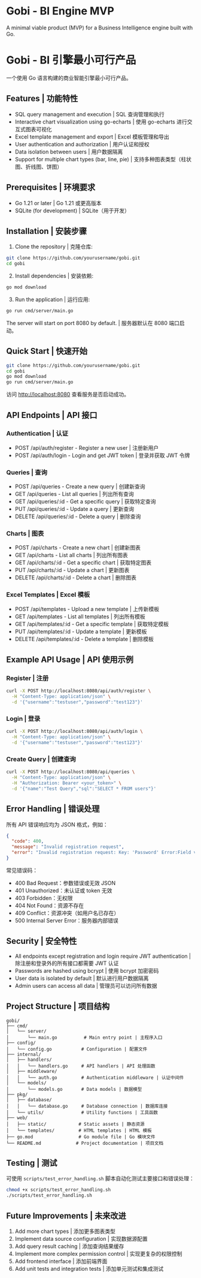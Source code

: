 # Gobi - BI Engine MVP

A minimal viable product (MVP) for a Business Intelligence engine built with Go.

# Gobi - BI 引擎最小可行产品

一个使用 Go 语言构建的商业智能引擎最小可行产品。

## Features | 功能特性

- SQL query management and execution | SQL 查询管理和执行
- Interactive chart visualization using go-echarts | 使用 go-echarts 进行交互式图表可视化
- Excel template management and export | Excel 模板管理和导出
- User authentication and authorization | 用户认证和授权
- Data isolation between users | 用户数据隔离
- Support for multiple chart types (bar, line, pie) | 支持多种图表类型（柱状图、折线图、饼图）

## Prerequisites | 环境要求

- Go 1.21 or later | Go 1.21 或更高版本
- SQLite (for development) | SQLite（用于开发）

## Installation | 安装步骤

1. Clone the repository | 克隆仓库:
```bash
git clone https://github.com/yourusername/gobi.git
cd gobi
```

2. Install dependencies | 安装依赖:
```bash
go mod download
```

3. Run the application | 运行应用:
```bash
go run cmd/server/main.go
```

The server will start on port 8080 by default. | 服务器默认在 8080 端口启动。

## Quick Start | 快速开始

```bash
git clone https://github.com/yourusername/gobi.git
cd gobi
go mod download
go run cmd/server/main.go
```

访问 [http://localhost:8080](http://localhost:8080) 查看服务是否启动成功。

## API Endpoints | API 接口

### Authentication | 认证
- POST /api/auth/register - Register a new user | 注册新用户
- POST /api/auth/login - Login and get JWT token | 登录并获取 JWT 令牌

### Queries | 查询
- POST /api/queries - Create a new query | 创建新查询
- GET /api/queries - List all queries | 列出所有查询
- GET /api/queries/:id - Get a specific query | 获取特定查询
- PUT /api/queries/:id - Update a query | 更新查询
- DELETE /api/queries/:id - Delete a query | 删除查询

### Charts | 图表
- POST /api/charts - Create a new chart | 创建新图表
- GET /api/charts - List all charts | 列出所有图表
- GET /api/charts/:id - Get a specific chart | 获取特定图表
- PUT /api/charts/:id - Update a chart | 更新图表
- DELETE /api/charts/:id - Delete a chart | 删除图表

### Excel Templates | Excel 模板
- POST /api/templates - Upload a new template | 上传新模板
- GET /api/templates - List all templates | 列出所有模板
- GET /api/templates/:id - Get a specific template | 获取特定模板
- PUT /api/templates/:id - Update a template | 更新模板
- DELETE /api/templates/:id - Delete a template | 删除模板

## Example API Usage | API 使用示例

### Register | 注册
```bash
curl -X POST http://localhost:8080/api/auth/register \
  -H "Content-Type: application/json" \
  -d '{"username":"testuser","password":"test123"}'
```

### Login | 登录
```bash
curl -X POST http://localhost:8080/api/auth/login \
  -H "Content-Type: application/json" \
  -d '{"username":"testuser","password":"test123"}'
```

### Create Query | 创建查询
```bash
curl -X POST http://localhost:8080/api/queries \
  -H "Content-Type: application/json" \
  -H "Authorization: Bearer <your_token>" \
  -d '{"name":"Test Query","sql":"SELECT * FROM users"}'
```

## Error Handling | 错误处理

所有 API 错误响应均为 JSON 格式，例如：

```json
{
  "code": 400,
  "message": "Invalid registration request",
  "error": "Invalid registration request: Key: 'Password' Error:Field validation for 'Password' failed on the 'required' tag"
}
```

常见错误码：
- 400 Bad Request：参数错误或无效 JSON
- 401 Unauthorized：未认证或 token 无效
- 403 Forbidden：无权限
- 404 Not Found：资源不存在
- 409 Conflict：资源冲突（如用户名已存在）
- 500 Internal Server Error：服务器内部错误

## Security | 安全特性

- All endpoints except registration and login require JWT authentication | 除注册和登录外的所有接口都需要 JWT 认证
- Passwords are hashed using bcrypt | 使用 bcrypt 加密密码
- User data is isolated by default | 默认进行用户数据隔离
- Admin users can access all data | 管理员可以访问所有数据

## Project Structure | 项目结构

```
gobi/
├── cmd/
│   └── server/
│       └── main.go          # Main entry point | 主程序入口
├── config/
│   └── config.go           # Configuration | 配置文件
├── internal/
│   ├── handlers/
│   │   └── handlers.go     # API handlers | API 处理函数
│   ├── middleware/
│   │   └── auth.go         # Authentication middleware | 认证中间件
│   └── models/
│       └── models.go       # Data models | 数据模型
├── pkg/
│   ├── database/
│   │   └── database.go     # Database connection | 数据库连接
│   └── utils/              # Utility functions | 工具函数
├── web/
│   ├── static/            # Static assets | 静态资源
│   └── templates/         # HTML templates | HTML 模板
├── go.mod                 # Go module file | Go 模块文件
└── README.md             # Project documentation | 项目文档
```

## Testing | 测试

可使用 `scripts/test_error_handling.sh` 脚本自动化测试主要接口和错误处理：

```bash
chmod +x scripts/test_error_handling.sh
./scripts/test_error_handling.sh
```

## Future Improvements | 未来改进

1. Add more chart types | 添加更多图表类型
2. Implement data source configuration | 实现数据源配置
3. Add query result caching | 添加查询结果缓存
4. Implement more complex permission control | 实现更复杂的权限控制
5. Add frontend interface | 添加前端界面
6. Add unit tests and integration tests | 添加单元测试和集成测试
